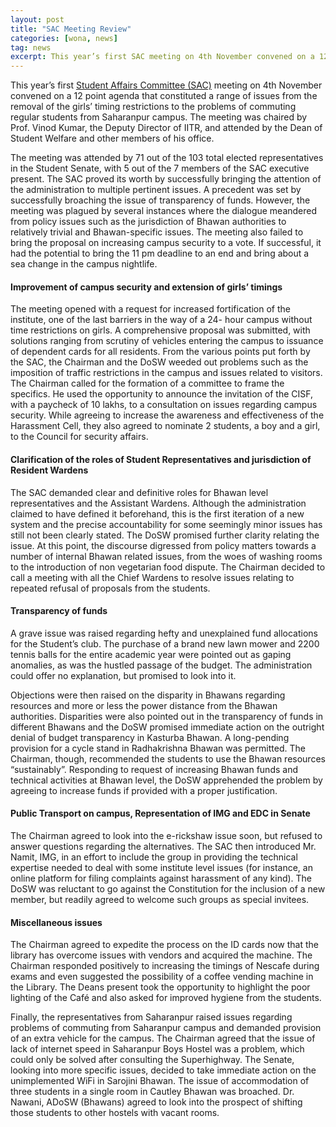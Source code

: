 ```yaml
---
layout: post
title: "SAC Meeting Review"
categories: [wona, news]
tag: news
excerpt: This year’s first SAC meeting on 4th November convened on a 12 point agenda that constituted a range of issues from the removal of the girls’ timing restrictions to the problems of commuting regular students from Saharanpur campus.
---
```


This year’s first [Student Affairs Committee (SAC)](https://www.facebook.com/groups/VikasVaadiSAC/) meeting on 4th November convened on a 12 point agenda that constituted a range of issues from the removal of the girls’ timing restrictions to the problems of commuting regular students from Saharanpur campus. The meeting was chaired by Prof. Vinod Kumar, the Deputy Director of IITR, and attended by the Dean of Student Welfare and other members of his office.

The meeting was attended by 71 out of the 103 total elected representatives in the Student Senate, with 5 out of the 7 members of the SAC executive present.
The SAC proved its worth by successfully bringing the attention of the administration to multiple pertinent issues. A precedent was set by successfully broaching the issue of transparency of funds. However, the meeting was plagued by several instances where the dialogue meandered from policy issues such as the jurisdiction of Bhawan authorities to relatively trivial and Bhawan-specific issues. The meeting also failed to bring the proposal on increasing campus security to a
vote. If successful, it had the potential to bring the 11 pm deadline to an end and bring about a sea change in the campus nightlife. 

#### Improvement of campus security and extension of girls’ timings

The meeting opened with a request for increased fortification of the institute, one of the last barriers in the way of a 24- hour campus without time restrictions on girls. A comprehensive proposal was submitted, with solutions ranging from scrutiny of vehicles entering the campus to issuance of dependent cards for all residents. From the various points put forth by the SAC, the Chairman and the DoSW weeded out problems such as the imposition of traffic restrictions in the
campus and issues related to visitors. The Chairman called for the formation of a committee to frame the specifics. He used the opportunity to announce the invitation of the CISF, with a paycheck of 10 lakhs, to a consultation on issues regarding campus security. While agreeing to increase the awareness and effectiveness of the Harassment Cell, they also agreed to nominate 2 students, a boy and a girl, to the Council for security affairs.

#### Clarification of the roles of Student Representatives and jurisdiction of Resident Wardens

The SAC demanded clear and definitive roles for Bhawan level representatives and the Assistant Wardens. Although the administration claimed to have defined it beforehand, this is the first iteration of a new system and the precise accountability for some seemingly minor issues has still not been clearly stated. The DoSW promised further clarity relating the issue. At this point, the discourse digressed from policy matters towards a number of internal Bhawan related issues, from the woes
of washing rooms to the introduction of non vegetarian food dispute. The Chairman decided to call a meeting with all the Chief Wardens to resolve issues relating to repeated refusal of proposals from the students.

#### Transparency of funds

A grave issue was raised regarding hefty and unexplained fund allocations for the Student’s club. The purchase of a brand new lawn mower and 2200 tennis balls for the entire academic year were pointed out as gaping anomalies, as was the hustled passage of the budget. The administration could offer no explanation, but promised to look into it.

Objections were then raised on the disparity in Bhawans regarding resources and more or less the power distance from the Bhawan authorities. Disparities were also pointed out in the transparency of funds in different Bhawans and the DoSW promised immediate action on the outright denial of budget transparency in Kasturba Bhawan. A long-pending provision for a cycle stand in Radhakrishna Bhawan was permitted. The Chairman, though, recommended the students to use the Bhawan resources
“sustainably”. Responding to request of increasing Bhawan funds and technical activities at Bhawan level, the DoSW apprehended the problem by agreeing to increase funds if provided with a proper justification.

#### Public Transport on campus, Representation of IMG and EDC in Senate

The Chairman agreed to look into the e-rickshaw issue soon, but refused to answer questions regarding the alternatives. The SAC then introduced Mr. Namit, IMG, in an effort to include the group in providing the technical expertise needed to deal with some institute level issues (for instance, an online platform for filing complaints against harassment of any kind). The DoSW was reluctant to go against the Constitution for the inclusion of a new member, but readily agreed
to welcome such groups as special invitees.


#### Miscellaneous issues

The Chairman agreed to expedite the process on the ID cards now that the library has overcome issues with vendors and acquired the machine. The Chairman responded positively to increasing the timings of Nescafe during exams and even suggested the possibility of a coffee vending machine in the Library. The Deans present took the opportunity to highlight the poor lighting of the Café and also asked for improved hygiene from the students.

Finally, the representatives from Saharanpur raised issues regarding problems of commuting from Saharanpur campus and demanded provision of an extra vehicle for the campus. The Chairman agreed that the issue of lack of internet speed in Saharanpur Boys Hostel was a problem, which could only be solved after consulting the Superhighway. The Senate, looking into more specific issues, decided to take immediate action on the unimplemented WiFi in Sarojini Bhawan. The issue of accommodation
of three students in a single room in Cautley Bhawan was broached. Dr. Nawani, ADoSW (Bhawans) agreed to look into the prospect of shifting those students to other hostels with vacant rooms.
